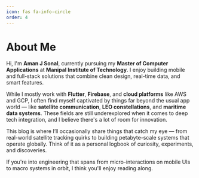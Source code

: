 ```yaml
---
icon: fas fa-info-circle
order: 4
---
```


# About Me

Hi, I'm **Aman J Sonal**, currently pursuing my **Master of Computer Applications** at **Manipal Institute of Technology**. I enjoy building mobile and full-stack solutions that combine clean design, real-time data, and smart features.

While I mostly work with **Flutter**, **Firebase**, and **cloud platforms** like AWS and GCP, I often find myself captivated by things far beyond the usual app world — like **satellite communication**, **LEO constellations**, and **maritime data systems**. These fields are still underexplored when it comes to deep tech integration, and I believe there's a lot of room for innovation.

This blog is where I’ll occasionally share things that catch my eye — from real-world satellite tracking quirks to building petabyte-scale systems that operate globally. Think of it as a personal logbook of curiosity, experiments, and discoveries.

If you're into engineering that spans from micro-interactions on mobile UIs to macro systems in orbit, I think you'll enjoy reading along.
 
